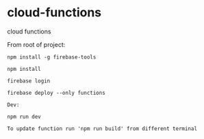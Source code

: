 # cloud-functions
cloud functions

From root of project:

```
npm install -g firebase-tools

npm install

firebase login

firebase deploy --only functions

Dev:

npm run dev

To update function run 'npm run build' from different terminal
```